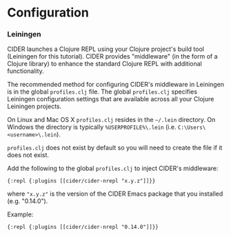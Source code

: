 # Configuration

### Leiningen

CIDER launches a Clojure REPL using your Clojure project's build tool (Leiningen for this tutorial). CIDER provides "middleware" (in the form of a Clojure library) to enhance the standard Clojure REPL with additional functionality. 

The recommended method for configuring CIDER's middleware in Leiningen is in the global ```profiles.clj``` file. The global ```profiles.clj``` specifies Leiningen configuration settings that are available across all your Clojure Leiningen projects. 

On Linux and Mac OS X ```profiles.clj``` resides in the ```~/.lein``` directory. On Windows the directory is typically ```%USERPROFILE%\.lein``` (i.e. ```C:\Users\<username>\.lein```).

```profiles.clj``` does not exist by default so you will need to create the file if it does not exist.
    
Add the following to the global ```profiles.clj``` to inject CIDER's middleware:
    
```
{:repl {:plugins [[cider/cider-nrepl "x.y.z"]]}}
```
    
where ```"x.y.z"``` is the version of the CIDER Emacs package that you installed (e.g. "0.14.0"). 
    
Example:
    
```
{:repl {:plugins [[cider/cider-nrepl "0.14.0"]]}}
```



